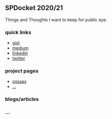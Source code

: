 ## SPDocket 2020/21
Things and Thoughts I want to keep for public eye. 

### quick links
- [gist](https://gist.github.com/sphgd)
- [medium](https://medium.com/)
- [linkedin](https://www.linkedin.com/in/santoshphegde/)
- [twitter](https://twitter.com/sphegde_)

### project pages
- [ossaas](https://sphegde.com/ossaas/)
- [...]()

### blogs/articles

### ...
